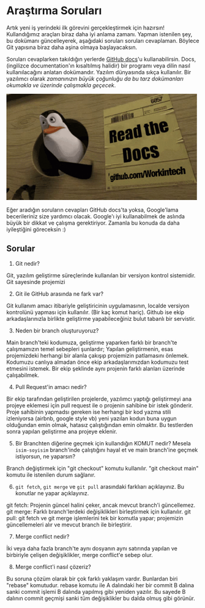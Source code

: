 # Araştırma Soruları

Artık yeni iş yerindeki ilk görevini gerçekleştirmek için hazırsın! Kullandığımız araçları biraz daha iyi anlama zamanı. Yapman istenilen şey, bu dokümanı güncelleyerek, aşağıdaki soruları soruları cevaplaman. Böylece Git yapısına biraz daha aşina olmaya başlayacaksın.

Soruları cevaplarken takıldığın yerlerde [GitHub docs](https://docs.github.com/en)'u kullanabilirsin. Docs, (ingilizce documentation'ın kısaltılmış halidir) bir programı veya dilin nasıl kullanılacağını anlatan dokümandır. Yazılım dünyasında sıkça kullanılır. Bir yazılımcı olarak _zamanınızın büyük çoğunluğu da bu tarz dokümanları okumakla ve üzerinde çalışmakla geçecek_.

![READ THE DOCS](https://github.com/Workintech/FSWeb-S1G1-Projesi-Web-Development-Projesi-icin-Git/blob/main/read-the-docs-wit.gif?raw=true)

Eğer aradığın soruların cevapları GitHub docs'ta yoksa, Google'lama becerileriniz size yardımcı olacak. Google'ı iyi kullanabilmek de aslında büyük bir dikkat ve çalışma gerektiriyor. Zamanla bu konuda da daha iyileştiğini göreceksin :)

## Sorular

1. Git nedir?

Git, yazılım geliştirme süreçlerinde kullanılan bir versiyon kontrol sistemidir. Git sayesinde projemizi

2. Git ile GitHub arasında ne fark var?

Git kullanım amacı itibariyle geliştiricinin uygulamasının, localde versiyon kontrolünü yapması için kullanılır. (Bir kaç komut hariç).
Github ise ekip arkadaşlarınızla birlikte geliştirme yapabileceğiniz bulut tabanlı bir servistir.

3. Neden bir branch oluşturuyoruz?

Main branch'teki kodumuza, geliştirme yaparken farklı bir branch'te çalışmamızın temel sebepleri şunlardır;
Yapılan geliştirmenin, esas projemizdeki herhangi bir alanla çakışıp projemizin patlamasını önlemek.
Kodumuzu canlıya almadan önce ekip arkadaşlarımızdan kodumuzu test etmesini istemek.
Bir ekip şeklinde aynı projenin farklı alanları üzerinde çalışabilmek.

4. Pull Request'in amacı nedir?

Bir ekip tarafından geliştirilen projelerde, yazılımcı yaptığı geliştirmeyi ana projeye eklemesi için pull request ile o projenin sahibine bir istek gönderir. Proje sahibinin yapmadsı gereken ise herhangi bir kod yazma stili izleniyorsa (airbnb, google style vb) yeni yazılan kodun buna uygun olduğundan emin olmak, hatasız çalıştığından emin olmaktır. Bu testlerden sonra yapılan geliştirme ana projeye eklenir.

5. Bir Branchten diğerine geçmek için kullandığın KOMUT nedir? Mesela `isim-soyisim` branch'inde çalıştığını hayal et ve main branch'ine geçmek istiyorsun, ne yaparsın?

Branch değiştirmek için "git checkout" komutu kullanılır.
"git checkout main" komutu ile istenilen durum sağlanır.

6. `git fetch`, `git merge` ve `git pull` arasındaki farklıarı açıklayınız. Bu konutlar ne yapar açıklayınız.

git fetch: Projenin güncel halini çeker, ancak mevcut branch'i güncellemez.
git merge: Farklı branch'lerdeki değişiklikleri birleştirmek için kullanılır.
git pull: git fetch ve git merge işlemlerini tek bir komutla yapar; projemizin güncellemeleri alır ve mevcut branch ile birleştirir.

7. Merge conflict nedir?

İki veya daha fazla branch'te aynı dosyanın aynı satırında yapılan ve birbiriyle çelişen değişiklikler, merge conflict'e sebep olur.

8. Merge conflict'i nasıl çözeriz?

Bu soruna çözüm olarak bir çok farklı yaklaşım vardır. Bunlardan biri "rebase" komutudur. rebase komutu ile A dalındaki her bir commit B dalına sanki commit işlemi B dalında yapılmış gibi yeniden yazılır. Bu sayede B dalının commit geçmişi sanki tüm değişiklikler bu dalda olmuş gibi görünür.
